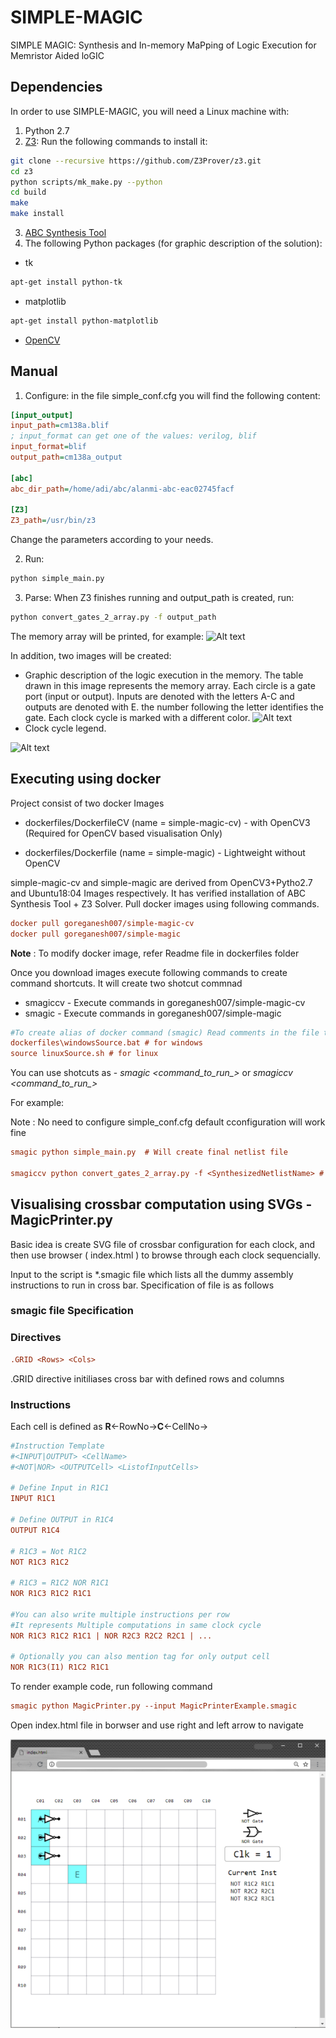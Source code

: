 # SIMPLE-MAGIC
SIMPLE MAGIC: Synthesis and In-memory MaPping of Logic Execution for Memristor Aided loGIC

## Dependencies
In order to use SIMPLE-MAGIC, you will need a Linux machine with:
1. Python 2.7
2. [Z3](https://github.com/Z3Prover/z3): Run the following commands to install it:
```sh
git clone --recursive https://github.com/Z3Prover/z3.git
cd z3
python scripts/mk_make.py --python
cd build
make
make install
```
3. [ABC Synthesis Tool](https://bitbucket.org/alanmi/abc)
4. The following Python packages (for graphic description of the solution):
- tk
```sh
apt-get install python-tk
```
- matplotlib
```sh
apt-get install python-matplotlib
```
- [OpenCV](http://docs.opencv.org/2.4/doc/tutorials/introduction/linux_install/linux_install.html)

## Manual
1. Configure: in the file simple_conf.cfg you will find the following content:
```ini
[input_output]
input_path=cm138a.blif
; input_format can get one of the values: verilog, blif
input_format=blif
output_path=cm138a_output

[abc]
abc_dir_path=/home/adi/abc/alanmi-abc-eac02745facf

[Z3]
Z3_path=/usr/bin/z3

```
Change the parameters according to your needs.

2. Run:
```sh
python simple_main.py
```
3. Parse:
When Z3 finishes running and output_path is created, run:
```sh
python convert_gates_2_array.py -f output_path
```
The memory array will be printed, for example:
![Alt text](images/full_adder_table.png?raw=true "Title")

In addition, two images will be created:
- Graphic description of the logic execution in the memory. The table drawn in this image represents the memory array. Each circle is a gate port (input or output). Inputs are denoted with the letters A-C and outputs are denoted with E. the number following the letter identifies the gate. Each clock cycle is marked with a different color.
![Alt text](images/full_adder_1bit_nor2_Z3output_table.png?raw=true "Title")
- Clock cycle legend.

![Alt text](images/full_adder_1bit_nor2_Z3output_legend.png?raw=true "Title2") 


## Executing using docker 

Project consist of two docker Images

* dockerfiles/DockerfileCV (name = simple-magic-cv) - with OpenCV3 (Required for OpenCV based visualisation Only)

* dockerfiles/Dockerfile (name = simple-magic)  - Lightweight without OpenCV


simple-magic-cv and simple-magic are derived from OpenCV3+Pytho2.7 and Ubuntu18:04 Images respectively. It has verified installation of ABC Synthesis Tool + Z3 Solver. Pull docker images using following commands.

```ini
docker pull goreganesh007/simple-magic-cv
docker pull goreganesh007/simple-magic
```

**Note** : To modify docker image, refer Readme file in dockerfiles folder

Once you download images execute following commands to create command shortcuts. It will create two shotcut commnad 
* smagiccv - Execute commands in goreganesh007/simple-magic-cv
* smagic - Execute commands in goreganesh007/simple-magic

```ini
#To create alias of docker command (smagic) Read comments in the file to learn more
dockerfiles\windowsSource.bat # for windows 
source linuxSource.sh # for linux
```

You can use shotcuts as - *smagic <command_to_run_>*  or *smagiccv <command_to_run_>* 

For example: 

Note : No need to configure simple_conf.cfg default cconfiguration will work fine
```ini
smagic python simple_main.py  # Will create final netlist file 

smagiccv python convert_gates_2_array.py -f <SynthesizedNetlistName> # Will create OpenCV3 visualisation image 
```

## Visualising crossbar computation using SVGs - **MagicPrinter.py**

Basic idea is create SVG file of crossbar configuration for each clock, 
and then use browser \( index.html \) to browse through each clock sequencially. 

Input to the script is *.smagic file which lists all the dummy assembly instructions to run in cross bar. Specification of file is as follows 

### **smagic file Specification**
### **Directives**
```ini
.GRID <Rows> <Cols>
```
.GRID directive initiliases cross bar with defined rows and columns 

### **Instructions**
Each cell is defined as **R**<-RowNo->**C**<-CellNo->
```ini
#Instruction Template
#<INPUT|OUTPUT> <CellName>
#<NOT|NOR> <OUTPUTCell> <ListofInputCells>

# Define Input in R1C1
INPUT R1C1

# Define OUTPUT in R1C4
OUTPUT R1C4

# R1C3 = Not R1C2
NOT R1C3 R1C2

# R1C3 = R1C2 NOR R1C1
NOR R1C3 R1C2 R1C1

#You can also write multiple instructions per row 
#It represents Multiple computations in same clock cycle 
NOR R1C3 R1C2 R1C1 | NOR R2C3 R2C2 R2C1 | ...

# Optionally you can also mention tag for only output cell
NOR R1C3(I1) R1C2 R1C1
```

To render example code, run following command 

```ini
smagic python MagicPrinter.py --input MagicPrinterExample.smagic
```

Open index.html file in borwser and use right and left arrow to navigate

![Alt text](images/example_code_view.png?raw=true "Title2") 